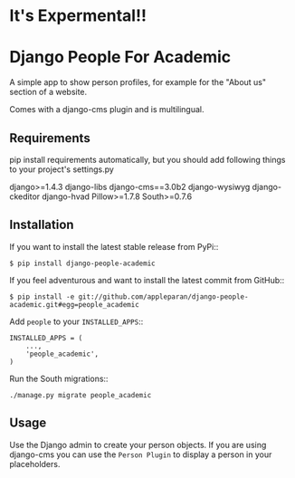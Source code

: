 It's Expermental!!
=================


Django People For Academic
=========================
A simple app to show person profiles, for example for the "About us" section
of a website.

Comes with a django-cms plugin and is multilingual.




Requirements
------------
pip install requirements automatically, but you should add following things to your project's settings.py

django>=1.4.3
django-libs
django-cms==3.0b2
django-wysiwyg
django-ckeditor
django-hvad
Pillow>=1.7.8
South>=0.7.6



Installation
------------

If you want to install the latest stable release from PyPi::

    $ pip install django-people-academic

If you feel adventurous and want to install the latest commit from GitHub::

    $ pip install -e git://github.com/appleparan/django-people-academic.git#egg=people_academic

Add ``people`` to your ``INSTALLED_APPS``::

    INSTALLED_APPS = (
        ...,
        'people_academic',
    )

Run the South migrations::

    ./manage.py migrate people_academic


Usage
-----

Use the Django admin to create your person objects. If you are using django-cms
you can use the ``Person Plugin`` to display a person in your placeholders.


